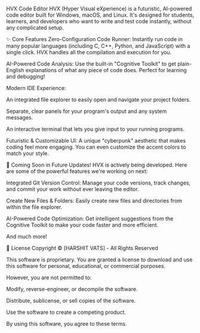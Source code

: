 HVX Code Editor
HVX (Hyper Visual eXperience) is a futuristic, AI-powered code editor built for Windows, macOS, and Linux. It's designed for students, learners, and developers who want to write and test code instantly, without any complicated setup.

✨ Core Features
Zero-Configuration Code Runner: Instantly run code in many popular languages (including C, C++, Python, and JavaScript) with a single click. HVX handles all the compilation and execution for you.

AI-Powered Code Analysis: Use the built-in "Cognitive Toolkit" to get plain-English explanations of what any piece of code does. Perfect for learning and debugging!

Modern IDE Experience:

An integrated file explorer to easily open and navigate your project folders.

Separate, clear panels for your program's output and any system messages.

An interactive terminal that lets you give input to your running programs.

Futuristic & Customizable UI: A unique "cyberpunk" aesthetic that makes coding feel more engaging. You can even customize the accent colors to match your style.

🔮 Coming Soon in Future Updates!
HVX is actively being developed. Here are some of the powerful features we're working on next:

Integrated Git Version Control: Manage your code versions, track changes, and commit your work without ever leaving the editor.

Create New Files & Folders: Easily create new files and directories from within the file explorer.

AI-Powered Code Optimization: Get intelligent suggestions from the Cognitive Toolkit to make your code faster and more efficient.

And much more!

📄 License
Copyright © [HARSHIT VATS] - All Rights Reserved

This software is proprietary. You are granted a license to download and use this software for personal, educational, or commercial purposes.

However, you are not permitted to:

Modify, reverse-engineer, or decompile the software.

Distribute, sublicense, or sell copies of the software.

Use the software to create a competing product.

By using this software, you agree to these terms.
